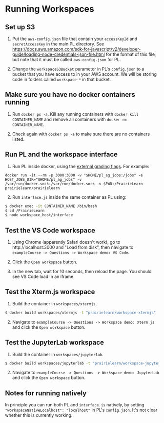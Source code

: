 # Running Workspaces

## Set up S3

1. Put the `aws-config.json` file that contain your `accessKeyId` and `secretAccessKey` in the main PL directory. See https://docs.aws.amazon.com/sdk-for-javascript/v2/developer-guide/loading-node-credentials-json-file.html for the format of this file, but note that it must be called `aws-config.json` for PL.

2. Change the `workspaceS3Bucket` parameter in PL's `config.json` to a bucket that you have access to in your AWS account. We will be storing code in folders called `workspace-*` in that bucket.


## Make sure you have no docker containers running

1. Run `docker ps -a`. Kill any running containers with `docker kill CONTAINER_NAME` and remove all containers with `docker rm CONTAINER_NAME`.

2. Check again with `docker ps -a` to make sure there are no containers listed.


## Run PL and the workspace interface

1. Run PL inside docker, using the [external grading flags](https://prairielearn.readthedocs.io/en/latest/externalGrading/#running-locally-for-development). For example:

```
docker run -it --rm -p 3000:3000 -v "$HOME/pl_ag_jobs:/jobs" -e HOST_JOBS_DIR="$HOME/pl_ag_jobs" -v /var/run/docker.sock:/var/run/docker.sock -v $PWD:/PrairieLearn prairielearn/prairielearn
```

2. Run `interface.js` inside the same container as PL using:

```sh
$ docker exec -it CONTAINER_NAME /bin/bash
$ cd /PrairieLearn
$ node workspace_host/interface
```


## Test the VS Code workspace

1. Using Chrome (apparently Safari doesn't work), go to http://localhost:3000 and "Load from disk", then navigate to `exampleCourse -> Questions -> Workspace demo: VS Code`.

2. Click the `Open workspace` button.

3. In the new tab, wait for 10 seconds, then reload the page. You should see VS Code load in an iframe.


## Test the Xterm.js workspace

1. Build the container in `workspaces/xtermjs`.

```sh
$ docker build workspaces/xtermjs -t "prairielearn/workspace-xtermjs"
```

2. Navigate to `exampleCourse -> Questions -> Workspace demo: Xterm.js` and click the `Open workspace` button.


## Test the JupyterLab workspace

1. Build the container in `workspaces/jupyterlab`.

```sh
$ docker build workspaces/jupyterlab -t "prairielearn/workspace-jupyterlab"
```

2. Navigate to `exampleCourse -> Questions -> Workspace demo: JupyterLab` and click the `Open workspace` button.


## Notes for running natively

In principle you can run both PL and `interface.js` natively, by setting `"workspaceNativeLocalhost": "localhost"` in PL's `config.json`. It's not clear whether this is currently working.
